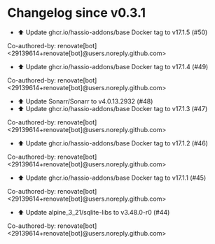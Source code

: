# Changelog since v0.3.1
- ⬆️ Update ghcr.io/hassio-addons/base Docker tag to v17.1.5 (#50)

Co-authored-by: renovate[bot] <29139614+renovate[bot]@users.noreply.github.com> 
- ⬆️ Update ghcr.io/hassio-addons/base Docker tag to v17.1.4 (#49)

Co-authored-by: renovate[bot] <29139614+renovate[bot]@users.noreply.github.com> 
- ⬆️ Update Sonarr/Sonarr to v4.0.13.2932 (#48) 
- ⬆️ Update ghcr.io/hassio-addons/base Docker tag to v17.1.3 (#47)

Co-authored-by: renovate[bot] <29139614+renovate[bot]@users.noreply.github.com> 
- ⬆️ Update ghcr.io/hassio-addons/base Docker tag to v17.1.2 (#46)

Co-authored-by: renovate[bot] <29139614+renovate[bot]@users.noreply.github.com> 
- ⬆️ Update ghcr.io/hassio-addons/base Docker tag to v17.1.1 (#45)

Co-authored-by: renovate[bot] <29139614+renovate[bot]@users.noreply.github.com> 
- ⬆️ Update alpine_3_21/sqlite-libs to v3.48.0-r0 (#44)

Co-authored-by: renovate[bot] <29139614+renovate[bot]@users.noreply.github.com> 
